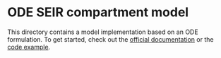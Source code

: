 # ODE SEIR compartment model

This directory contains a model implementation based on an ODE formulation. 
To get started, check out the [official documentation](https://memilio.readthedocs.io/en/latest/cpp/models/oseir.html) 
or the [code example](../../examples/ode_seir.cpp).